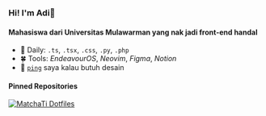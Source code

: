### Hi! I'm Adi👋

#### Mahasiswa dari Universitas Mulawarman yang nak jadi front-end handal

- 🌸 Daily: `.ts`, `.tsx`, `.css`, `.py`, `.php`
- 🍀 Tools: _EndeavourOS_, _Neovim_, _Figma_, _Notion_
- 💬 [`ping`](https://instagram.com/adinewold) saya kalau butuh desain

#### Pinned Repositories

[![MatchaTi Dotfiles](https://github-readme-stats.vercel.app/api/pin/?username=MatchaTi&repo=dotfiles&title_color=ffffff&text_color=ffffff&icon_color=999999&bg_color=2c2c34&border_radius=0)](https://github.com/MatchaTi/dotfiles)
